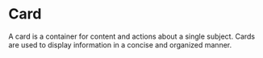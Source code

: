 # Card

A card is a container for content and actions about a single subject. Cards are used to display information in a concise and organized manner.